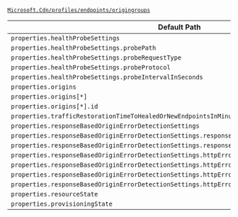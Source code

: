 [`Microsoft.Cdn/profiles/endpoints/origingroups`](https://docs.microsoft.com/en-us/azure/templates/microsoft.cdn/profiles/endpoints/origingroups)

| Default Path | Alias |
|---|---|
| `properties.healthProbeSettings` | `Microsoft.Cdn/profiles/endpoints/originGroups/healthProbeSettings` |
| `properties.healthProbeSettings.probePath` | `Microsoft.Cdn/profiles/endpoints/originGroups/healthProbeSettings.probePath` |
| `properties.healthProbeSettings.probeRequestType` | `Microsoft.Cdn/profiles/endpoints/originGroups/healthProbeSettings.probeRequestType` |
| `properties.healthProbeSettings.probeProtocol` | `Microsoft.Cdn/profiles/endpoints/originGroups/healthProbeSettings.probeProtocol` |
| `properties.healthProbeSettings.probeIntervalInSeconds` | `Microsoft.Cdn/profiles/endpoints/originGroups/healthProbeSettings.probeIntervalInSeconds` |
| `properties.origins` | `Microsoft.Cdn/profiles/endpoints/originGroups/origins` |
| `properties.origins[*]` | `Microsoft.Cdn/profiles/endpoints/originGroups/origins[*]` |
| `properties.origins[*].id` | `Microsoft.Cdn/profiles/endpoints/originGroups/origins[*].id` |
| `properties.trafficRestorationTimeToHealedOrNewEndpointsInMinutes` | `Microsoft.Cdn/profiles/endpoints/originGroups/trafficRestorationTimeToHealedOrNewEndpointsInMinutes` |
| `properties.responseBasedOriginErrorDetectionSettings` | `Microsoft.Cdn/profiles/endpoints/originGroups/responseBasedOriginErrorDetectionSettings` |
| `properties.responseBasedOriginErrorDetectionSettings.responseBasedDetectedErrorTypes` | `Microsoft.Cdn/profiles/endpoints/originGroups/responseBasedOriginErrorDetectionSettings.responseBasedDetectedErrorTypes` |
| `properties.responseBasedOriginErrorDetectionSettings.responseBasedFailoverThresholdPercentage` | `Microsoft.Cdn/profiles/endpoints/originGroups/responseBasedOriginErrorDetectionSettings.responseBasedFailoverThresholdPercentage` |
| `properties.responseBasedOriginErrorDetectionSettings.httpErrorRanges` | `Microsoft.Cdn/profiles/endpoints/originGroups/responseBasedOriginErrorDetectionSettings.httpErrorRanges` |
| `properties.responseBasedOriginErrorDetectionSettings.httpErrorRanges[*]` | `Microsoft.Cdn/profiles/endpoints/originGroups/responseBasedOriginErrorDetectionSettings.httpErrorRanges[*]` |
| `properties.responseBasedOriginErrorDetectionSettings.httpErrorRanges[*].begin` | `Microsoft.Cdn/profiles/endpoints/originGroups/responseBasedOriginErrorDetectionSettings.httpErrorRanges[*].begin` |
| `properties.responseBasedOriginErrorDetectionSettings.httpErrorRanges[*].end` | `Microsoft.Cdn/profiles/endpoints/originGroups/responseBasedOriginErrorDetectionSettings.httpErrorRanges[*].end` |
| `properties.resourceState` | `Microsoft.Cdn/profiles/endpoints/originGroups/resourceState` |
| `properties.provisioningState` | `Microsoft.Cdn/profiles/endpoints/originGroups/provisioningState` |

